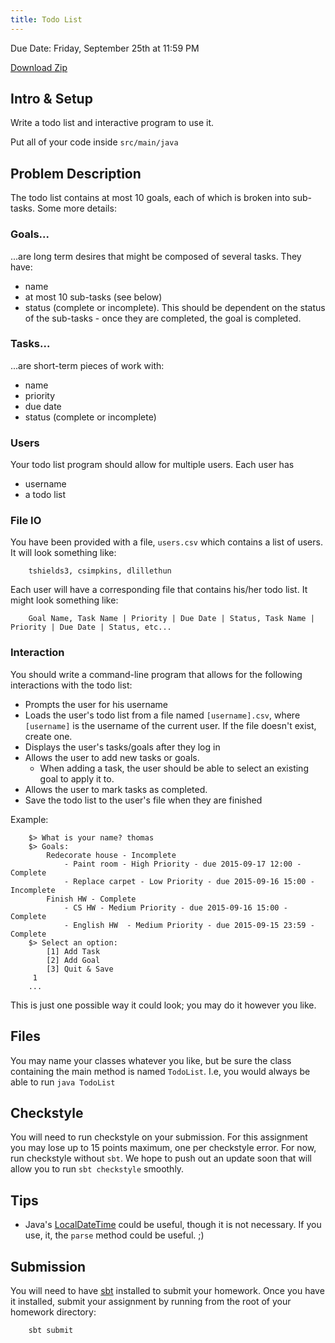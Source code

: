 ```yaml
---
title: Todo List
---
```


Due Date: Friday, September 25th at 11:59 PM

[Download Zip](https://github.gatech.edu/cs1331-fall2015/hw-todo-list/archive/master.zip)

## Intro & Setup
Write a todo list and interactive program to use it.

Put all of your code inside `src/main/java` 

## Problem Description
The todo list contains at most 10 goals, each of which is broken into sub-tasks. Some more details:

### Goals...
...are long term desires that might be composed of several tasks. They have:

- name
- at most 10 sub-tasks (see below)
- status (complete or incomplete). This should be dependent on the status of the sub-tasks - once they are completed, the goal is completed.

### Tasks...
...are short-term pieces of work with:

- name
- priority
- due date
- status (complete or incomplete)


### Users
Your todo list program should allow for multiple users. Each user has

- username
- a todo list

### File IO
You have been provided with a file, `users.csv` which contains a list of users. It will look something like:

        tshields3, csimpkins, dlillethun

Each user will have a corresponding file that contains his/her todo list. It might look something like:
        
        Goal Name, Task Name | Priority | Due Date | Status, Task Name | Priority | Due Date | Status, etc...

### Interaction
You should write a command-line program that allows for the following interactions with the todo list:

- Prompts the user for his username
- Loads the user's todo list from a file named `[username].csv`, where `[username]` is the username of the current user. If the file doesn't exist, create one.
- Displays the user's tasks/goals after they log in
- Allows the user to add new tasks or goals. 
    - When adding a task, the user should be able to select an existing goal to apply it to.
- Allows the user to mark tasks as completed.
- Save the todo list to the user's file when they are finished

Example:

        $> What is your name? thomas
        $> Goals:
            Redecorate house - Incomplete
                - Paint room - High Priority - due 2015-09-17 12:00 - Complete
                - Replace carpet - Low Priority - due 2015-09-16 15:00 - Incomplete
            Finish HW - Complete
                - CS HW - Medium Priority - due 2015-09-16 15:00 - Complete
                - English HW  - Medium Priority - due 2015-09-15 23:59 - Complete
        $> Select an option:
            [1] Add Task
            [2] Add Goal
            [3] Quit & Save
         1
        ...

This is just one possible way it could look; you may do it however you like.

## Files
You may name your classes whatever you like, but be sure the class containing the main method is named `TodoList`. I.e, you would always be able to run `java TodoList`

## Checkstyle
You will need to run checkstyle on your submission. For this assignment you may lose up to 15 points maximum, one per checkstyle error. For now, run checkstyle without `sbt`. We hope to push out an update soon that will allow you to run `sbt checkstyle` smoothly.

## Tips
- Java's [LocalDateTime](https://docs.oracle.com/javase/8/docs/api/java/time/LocalDateTime.html) could be useful, though it is not necessary. If you use, it, the `parse` method could be useful. ;)

## Submission

You will need to have [sbt](http://www.scala-sbt.org/download.html) installed to submit your homework. Once you have it installed, submit your assignment by running from the root of your homework directory:

        sbt submit

